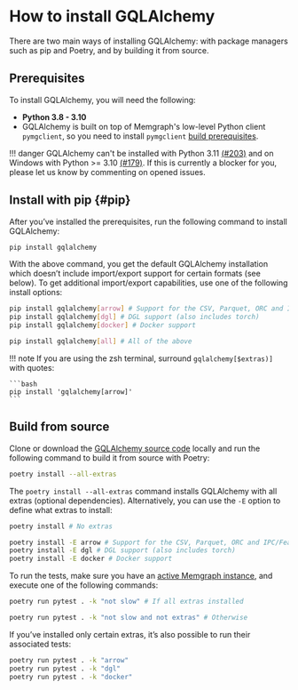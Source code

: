 # How to install GQLAlchemy

There are two main ways of installing GQLAlchemy: with package managers such
as pip and Poetry, and by building it from source.

## Prerequisites

To install GQLAlchemy, you will need the following:

- **Python 3.8 - 3.10**
- GQLAlchemy is built on top of Memgraph's low-level Python client `pymgclient`, so you need to install `pymgclient` [build prerequisites](https://memgraph.github.io/pymgclient/introduction.html#build-prerequisites).

!!! danger 
    GQLAlchemy can't be installed with Python 3.11 [(#203)](https://github.com/memgraph/gqlalchemy/issues/203) and on Windows with Python >= 3.10 [(#179)](https://github.com/memgraph/gqlalchemy/issues/179). If this is currently a blocker for you, please let us know by commenting on opened issues.

## Install with pip {#pip}

After you’ve installed the prerequisites, run the following command to install
GQLAlchemy:

```bash
pip install gqlalchemy
```

With the above command, you get the default GQLAlchemy installation which
doesn’t include import/export support for certain formats (see below). To get
additional import/export capabilities, use one of the following install options:

```bash
pip install gqlalchemy[arrow] # Support for the CSV, Parquet, ORC and IPC/Feather/Arrow formats
pip install gqlalchemy[dgl] # DGL support (also includes torch)
pip install gqlalchemy[docker] # Docker support

pip install gqlalchemy[all] # All of the above
```

!!! note 
    If you are using the zsh terminal, surround `gqlalchemy[$extras)]` with quotes:

    ```bash
    pip install 'gqlalchemy[arrow]'
    ```

## Build from source

Clone or download the [GQLAlchemy source code](https://github.com/memgraph/gqlalchemy) locally and run the following command to build it from source with Poetry:

```bash
poetry install --all-extras
```

The ``poetry install --all-extras`` command installs GQLAlchemy with all extras
(optional dependencies). Alternatively, you can use the ``-E`` option to define
what extras to install:

```bash
poetry install # No extras

poetry install -E arrow # Support for the CSV, Parquet, ORC and IPC/Feather/Arrow formats
poetry install -E dgl # DGL support (also includes torch)
poetry install -E docker # Docker support

```

To run the tests, make sure you have an [active Memgraph instance](https://memgraph.com/docs/getting-started/install-memgraph), and execute one of the following commands:

```bash
poetry run pytest . -k "not slow" # If all extras installed

poetry run pytest . -k "not slow and not extras" # Otherwise
```

If you’ve installed only certain extras, it’s also possible to run their associated tests:

```bash
poetry run pytest . -k "arrow"
poetry run pytest . -k "dgl"
poetry run pytest . -k "docker"
```
